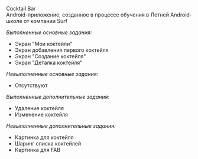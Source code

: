 Cocktail Bar\
Android-приложение, созданное в процессе обучения в Летней Android-школе от компании Surf

*Выполненные основные задания:*
+ Экран "Мои коктейли"
+ Экран добавления первого коктейля
+ Экран "Создание коктейля"
+ Экран "Деталка коктейля"

*Невыполненные основные задания:*
+ Отсутствуют

*Выполненные дополнительные задания:*
+ Удаление коктейля
+ Изменение коктейля

*Невыполненные дополнительные задания:*
+ Картинка для коктейля
+ Шаринг списка коктейлей
+ Картинка для FAB
